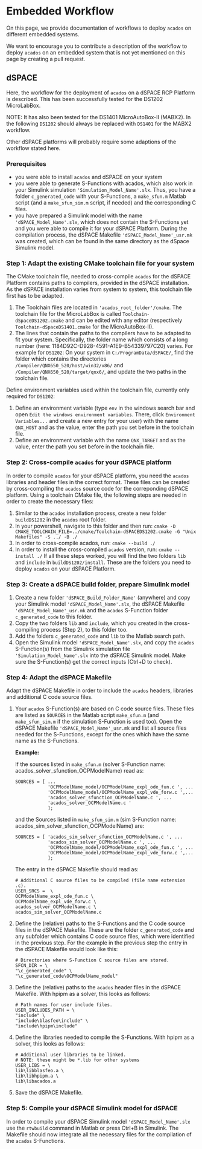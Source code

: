 # Embedded Workflow
On this page, we provide documentation of workflows to deploy `acados` on different embedded systems.

We want to encourage you to contribute a description of the workflow to deploy `acados` on an embedded system that is not yet mentioned on this page by creating a pull request.

## dSPACE
Here, the workflow for the deployment of `acados` on a dSPACE RCP Platform is described.
This has been successfully tested for the DS1202 MicroLabBox.

NOTE: It has also been tested for the DS1401 MicroAutoBox-II (MABX2).
In the following `DS1202` should always be replaced with `DS1401` for the MABX2 workflow.

Other dSPACE platforms will probably require some adaptions of the workflow stated here.

### Prerequisites
- you were able to install `acados` and dSPACE on your system
- you were able to generate S-Functions with acados, which also work in your Simulink simulation `'Simulation_Model_Name'.slx`.
Thus, you have a folder `c_generated_code` with your S-Functions, a `make_sfun.m` Matlab script (and a `make_sfun_sim.m` script, if needed) and the corresponding C files.
- you have prepared a Simulink model with the name `'dSPACE_Model_Name'.slx`, which does not contain the S-Functions yet and you were able to compile it for your dSPACE Platform.
During the compilation process, the dSPACE Makefile `'dSPACE_Model_Name'_usr.mk` was created, which can be found in the same directory as the dSpace Simulink model.

### Step 1: Adapt the existing CMake toolchain file for your system
The CMake toolchain file, needed to cross-compile `acados` for the dSPACE Platform contains paths to compilers, provided in the dSPACE installation.
As the dSPACE installation varies from system to system, this toolchain file first has to be adapted.

1. The Toolchain files are located in `'acados_root_folder'/cmake`.
The toolchain file for the MicroLabBox is called `Toolchain-dSpaceDS1202.cmake` and can be edited with any editor (respectively `Toolchain-dSpaceDS1401.cmake` for the MicroAutoBox-II).
2. The lines that contain the paths to the compilers have to be adapted to fit your system.
Specifically, the folder name which consists of a long number (here: 1184D92C-D928-4591-A1E9-B54339797C20) varies.
For example for `DS1202`:
On your system in `C:/ProgramData/dSPACE/`, find the folder which contains the directories `/Compiler/QNX650_520/host/win32/x86/` and `/Compiler/QNX650_520/target/qnx6/`, and update the two paths in the toolchain file.

Define environment variables used within the toolchain file, currently only required for `DS1202`:
1. Define an environment variable (type `env` in the windows search bar and open `Edit the windows environment variables`.
There, click `Environment Variables...` and create a new entry for your user) with the name `QNX_HOST` and as the value, enter the path you set before in the toolchain file.
2. Define an environment variable with the name `QNX_TARGET` and as the value, enter the path you set before in the toolchain file.

### Step 2: Cross-compile `acados` for your dSPACE platform
In order to compile `acados` for your dSPACE platform, you need the `acados` libraries and header files in the correct format.
These files can be created by cross-compiling the `acados` source code for the correponding dSPACE platform.
Using a toolchain CMake file, the following steps are needed in order to create the necessary files:
1. Similar to the `acados` installation process, create a new folder `buildDS1202` in the `acados` root folder.
2. In your powershell, navigate to this folder and then run:
 ```cmake -D CMAKE_TOOLCHAIN_FILE=../cmake/Toolchain-dSPACEDS1202.cmake -G "Unix Makefiles" -S ../ -B ./```
3. In order to cross-compile acados, run:
 ```cmake --build ./```
4. In order to install the cross-compiled `acados` version, run:
 ```cmake --install ./```
If all these steps worked, you will find the two folders `lib` and `include` in `buildDS1202/install`.
These are the folders you need to deploy `acados` on your dSPACE Platform.

### Step 3: Create a dSPACE build folder, prepare Simulink model
1. Create a new folder `'dSPACE_Build_Folder_Name'` (anywhere) and copy your Simulink model `'dSPACE_Model_Name'.slx`, the dSPACE Makefile `'dSPACE_Model_Name'_usr.mk` and the `acados` S-Function folder `c_generated_code` to this folder.
2. Copy the two folders `lib` and `include`, which you created in the cross-compiling process (Step 2), to this folder too.
3. Add the folders `c_generated_code` and `lib` to the Matlab search path.
4. Open the Simulink model `'dSPACE_Model_Name'.slx`, and copy the `acados` S-Function(s) from the Simulink simulation file `'Simulation_Model_Name'.slx` into the dSPACE Simulink model.
Make sure the S-Function(s) get the correct inputs (Ctrl+D to check).

### Step 4: Adapt the dSPACE Makefile
Adapt the dSPACE Makefile in order to include the `acados` headers, libraries and additional C code source files.
1. Your `acados` S-Function(s) are based on C code source files.
These files are listed as `SOURCES` in the Matlab script `make_sfun.m` (and `make_sfun_sim.m` if the simulation S-Function is used too).
Open the dSPACE Makefile `'dSPACE_Model_Name'_usr.mk` and list all source files needed for the S-Functions, except for the ones which have the same name as the S-Functions.

    **Example:**

    If the sources listed in `make_sfun.m` (solver S-Function name: acados_solver_sfunction_OCPModelName) read as:
    ```
    SOURCES = [ ...
                'OCPModelName_model/OCPModelName_expl_ode_fun.c ', ...
                'OCPModelName_model/OCPModelName_expl_vde_forw.c ',...
                'acados_solver_sfunction_OCPModelName.c ', ...
                'acados_solver_OCPModelName.c '
                ];
    ```
    and the Sources listed in `make_sfun_sim.m` (sim S-Function name: acados_sim_solver_sfunction_OCPModelName) are:
    ```
    SOURCES = [ 'acados_sim_solver_sfunction_OCPModelName.c ', ...
                'acados_sim_solver_OCPModelName.c ', ...
                'OCPModelName_model/OCPModelName_expl_ode_fun.c ', ...
                'OCPModelName_model/OCPModelName_expl_vde_forw.c ',...
                ];
    ```
    The entry in the dSPACE Makefile should read as:
    ```
    # Additional C source files to be compiled (file name extension .c).
    USER_SRCS =  \
    OCPModelName_expl_ode_fun.c \
    OCPModelName_expl_vde_forw.c \
    acados_solver_OCPModelName.c \
    acados_sim_solver_OCPModelName.c
    ```
2. Define the (relative) paths to the S-Functions and the C code source files in the dSPACE Makefile.
These are the folder `c_generated_code` and any subfolder which contains C code source files, which were identified in the previous step.
For the example in the previous step the entry in the dSPACE Makefile would look like this:
    ```
    # Directories where S-Function C source files are stored.
    SFCN_DIR = \
    "\c_generated_code" \
    "\c_generated_code\OCPModelName_model"
    ```
3. Define the (relative) paths to the `acados` header files in the dSPACE Makefile. With hpipm as a solver, this looks as follows:
    ```
    # Path names for user include files.
    USER_INCLUDES_PATH = \
    "include" \
    "include\blasfeo\include" \
    "include\hpipm\include"
    ```
4. Define the libraries needed to compile the S-Functions. With hpipm as a solver, this looks as follows:
    ```
    # Additional user libraries to be linked.
    # NOTE: these might be *.lib for other systems
    USER_LIBS = \
    lib\libblasfeo.a \
    lib\libhpipm.a \
    lib\libacados.a
    ```
5. Save the dSPACE Makefile.

### Step 5: Compile your dSPACE Simulink model for dSPACE
In order to compile your dSPACE Simulink model `'dSPACE_Model_Name'.slx` use the `rtwbuild` command in Matlab or press Ctrl+B in Simulink.
The Makefile should now integrate all the necessary files for the compilation of the `acados` S-Functions.

